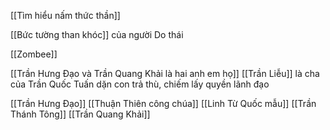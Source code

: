 
[[Tìm hiểu nấm thức thần]]

[[Bức tường than khóc]] của người Do thái

[[Zombee]]

[[Trần Hưng Đạo và Trần Quang Khải là hai anh em họ]]
[[Trần Liễu]] là cha của Trần Quốc Tuấn dặn con trả thù, chiếm lấy quyền lãnh đạo

[[Trần Hưng Đạo]]
[[Thuận Thiên công chúa]]
[[Linh Từ Quốc mẫu]]
[[Trần Thánh Tông]]
[[Trần Quang Khải]]